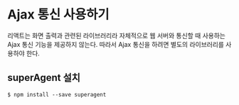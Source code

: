 # Ajax 통신 사용하기

리액트는 화면 출력과 관련된 라이브러리라 자체적으로 웹 서버와 통신할 때 사용하는 Ajax 통신 기능을 제공하지 않는다.
따라서 Ajax 통신을 하려면 별도의 라이브러리를 사용하야 한다.

## superAgent 설치

~~~
$ npm install --save superagent
~~~